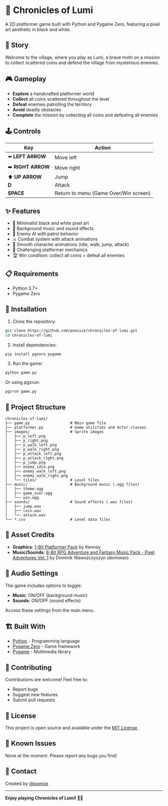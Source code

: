 # 🦋 Chronicles of Lumi

A 2D platformer game built with Python and Pygame Zero, featuring a pixel art aesthetic in black and white.

## 📖 Story

Welcome to the village, where you play as Lumi, a brave moth on a mission to collect scattered coins and defend the village from mysterious enemies.

## 🎮 Gameplay

- **Explore** a handcrafted platformer world
- **Collect** all coins scattered throughout the level
- **Defeat** enemies patrolling the territory
- **Avoid** deadly obstacles
- **Complete** the mission by collecting all coins and defeating all enemies

## 🕹️ Controls

| Key | Action |
|-----|--------|
| ⬅️ **LEFT ARROW** | Move left |
| ➡️ **RIGHT ARROW** | Move right |
| ⬆️ **UP ARROW** | Jump |
| **D** | Attack |
| **SPACE** | Return to menu (Game Over/Win screen) |

## ✨ Features

- 🎨 Minimalist black and white pixel art
- 🎵 Background music and sound effects
- 👾 Enemy AI with patrol behavior
- ⚔️ Combat system with attack animations
- 🏃 Smooth character animations (idle, walk, jump, attack)
- 🎯 Challenging platformer mechanics
- 🏆 Win condition: collect all coins + defeat all enemies

## 📋 Requirements

- Python 3.7+
- Pygame Zero

## 🚀 Installation

1. Clone the repository:
```bash
git clone https://github.com/poeisie/chronicles-of-lumi.git
cd chronicles-of-lumi
```

2. Install dependencies:
```bash
pip install pgzero pygame
```

3. Run the game:
```bash
python game.py
```

Or using pgzrun:
```bash
pgzrun game.py
```

## 📁 Project Structure

```
chronicles-of-lumi/
├── game.py                  # Main game file
├── platformer.py            # Game utilities and Actor classes
├── images/                  # Sprite images
│   ├── p_left.png
│   ├── p_right.png
│   ├── p_walk_left.png
│   ├── p_walk_right.png
│   ├── p_attack_left.png
│   ├── p_attack_right.png
│   ├── p_jump.png
│   ├── enemy_idle.png
│   ├── enemy_walk_left.png
│   ├── enemy_walk_right.png
│   └── tiles/               # Level tiles
├── music/                   # Background music (.ogg files)
│   ├── theme.ogg
│   ├── game_over.ogg
│   └── win.ogg
├── sounds/                  # Sound effects (.wav files)
│   ├── jump.wav
│   ├── coin.wav
│   └── attack.wav
└── *.csv                    # Level data files
```

## 🎨 Asset Credits

- **Graphics**: [1-Bit Platformer Pack](https://kenney.nl/assets/1-bit-platformer-pack) by Kenney
- **Music/Sounds**: [8-Bit RPG Adventure and Fantasy Music Pack - Pixel Adventures Vol. 1](https://domiwav.itch.io/8-bit-rpg-adventure-and-fantasy-music-pack-pixel-adventures-vol-1) by Dominik Wawszczyszyn (domiwav)

## 🎵 Audio Settings

The game includes options to toggle:
- **Music**: ON/OFF (background music)
- **Sounds**: ON/OFF (sound effects)

Access these settings from the main menu.

## 🏗️ Built With

- [Python](https://www.python.org/) - Programming language
- [Pygame Zero](https://pygame-zero.readthedocs.io/) - Game framework
- [Pygame](https://www.pygame.org/) - Multimedia library

## 👥 Contributing

Contributions are welcome! Feel free to:
- Report bugs
- Suggest new features
- Submit pull requests

## 📝 License

This project is open source and available under the [MIT License](LICENSE).

## 🐛 Known Issues

None at the moment. Please report any bugs you find!

## 📧 Contact

Created by [@poeisie](https://github.com/poeisie)

---

**Enjoy playing Chronicles of Lumi! 🦋✨**
